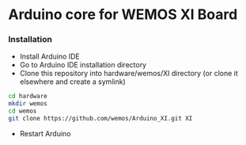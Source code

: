 Arduino core for WEMOS XI Board 
===========================================


### Installation
- Install Arduino IDE
- Go to Arduino IDE installation directory
- Clone this repository into hardware/wemos/XI directory (or clone it elsewhere and create a symlink)
```bash
cd hardware
mkdir wemos
cd wemos
git clone https://github.com/wemos/Arduino_XI.git XI
```
- Restart Arduino
